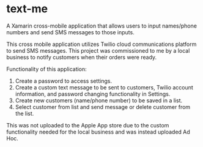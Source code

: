 # text-me
A Xamarin cross-mobile application that allows users to input names/phone numbers and send SMS messages to those inputs.

This cross mobile application utilizes Twilio cloud communications platform to send SMS messages. This project was 
commissioned to me by a local business to notify customers when their orders were ready. 

Functionality of this application:

1. Create a password to access settings.
2. Create a custom text message to be sent to customers, Twilio account information, and password changing functionality in Settings.
3. Create new customers (name/phone number) to be saved in a list.
4. Select customer from list and send message or delete customer from the list.

This was not uploaded to the Apple App store due to the custom functionality needed for the local business and was instead uploaded Ad Hoc.
